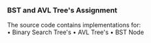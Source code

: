 ### BST and AVL Tree's Assignment ###
The source code contains implementations for:  
• Binary Search Tree's
• AVL Tree's
• BST Node

